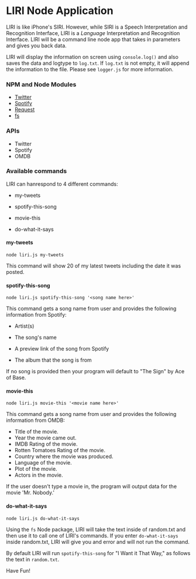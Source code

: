 # LIRI Node Application

LIRI is like iPhone's SIRI. However, while SIRI is a Speech Interpretation and Recognition Interface, LIRI is a _Language_ Interpretation and Recognition Interface. LIRI will be a command line node app that takes in parameters and gives you back data.

LIRI will display the information on screen using `console.log()` and also saves the data and logtype to `log.txt`. If `log.txt` is not empty, it will append the information to the file. Please see `logger.js` for more information.

### NPM and Node Modules

* [Twitter](https://www.npmjs.com/package/twitter)
* [Spotify](https://www.npmjs.com/package/node-spotify-api)
* [Request](https://www.npmjs.com/package/request)
* [fs](https://nodejs.org/api/fs.html)

### APIs

* Twitter
* Spotify
* OMDB

### Available commands

LIRI can hanrespond to 4 different commands:

* my-tweets

* spotify-this-song

* movie-this

* do-what-it-says

#### my-tweets

`node liri.js my-tweets`

This command will show 20 of my latest tweets including the date it was posted.

#### spotify-this-song

`node liri.js spotify-this-song '<song name here>'`

This command gets a song name from user and provides the following information from Spotify:

* Artist(s)

* The song's name

* A preview link of the song from Spotify

* The album that the song is from

If no song is provided then your program will default to "The Sign" by Ace of Base.

#### movie-this

`node liri.js movie-this '<movie name here>'`

This command gets a song name from user and provides the following information from OMDB:

* Title of the movie.
* Year the movie came out.
* IMDB Rating of the movie.
* Rotten Tomatoes Rating of the movie.
* Country where the movie was produced.
* Language of the movie.
* Plot of the movie.
* Actors in the movie.

If the user doesn't type a movie in, the program will output data for the movie 'Mr. Nobody.'

#### do-what-it-says

`node liri.js do-what-it-says`

Using the `fs` Node package, LIRI will take the text inside of random.txt and then use it to call one of LIRI's commands. If you enter `do-what-it-says` inside random.txt, LIRI will give you and error and will not run the command.

By default LIRI will run `spotify-this-song` for "I Want it That Way," as follows the text in `random.txt`.

Have Fun!